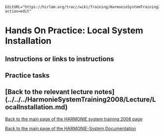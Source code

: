 ```@meta
EditURL="https://hirlam.org/trac//wiki/Training/HarmonieSystemTraining2008/Training/LocalInstallation?action=edit"
```

# Hands On Practice: Local System Installation


## Instructions or links to instructions
## Practice tasks

## [Back to the relevant lecture notes] (../../../HarmonieSystemTraining2008/Lecture/LocalInstallation.md)

[ Back to the main page of the HARMONIE system training 2008 page](https://hirlam.org/trac/wiki/HarmonieSystemTraining2008)

[Back to the main page of the HARMONIE-System Documentation](https://hirlam.org/trac/wiki/HarmonieSystemDocumentation)